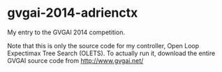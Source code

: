 # gvgai-2014-adrienctx
My entry to the GVGAI 2014 competition.

Note that this is only the source code for my controller, Open Loop Expectimax Tree Search (OLETS).
To actually run it, download the entire GVGAI source code from http://www.gvgai.net/
